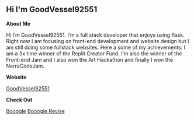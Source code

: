 **Hi I'm GoodVessel92551**
------
**About Me**

Hi I’m GoodVessel92551. I’m a full stack developer that enjoys using flask. Right now I am focusing on front-end development and website design but I am still doing some fullstack websites. Here a some of my achievements: I am a 3x time winner of the Replit Creator Fund. I’m also the winner of the Front-end Jam and I also won the Art Hackathon and finally I won the NarraCodeJam.

**Website**

[GoodVessel92551](https://goodvessel92551.repl.co/)

**Check Out**

[Booogle](https://booogle.app)
[Booogle Revise](https://revise.booogle.app)
